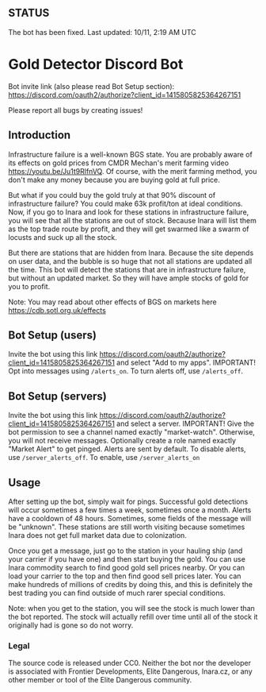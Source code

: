 ## STATUS
The bot has been fixed. Last updated: 10/11, 2:19 AM UTC
# Gold Detector Discord Bot
Bot invite link (also please read Bot Setup section): https://discord.com/oauth2/authorize?client_id=1415805825364267151

Please report all bugs by creating issues!
## Introduction
Infrastructure failure is a well-known BGS state. You are probably aware of its effects on gold prices from CMDR Mechan's merit farming video https://youtu.be/Ju1t9RlfnVQ.
Of course, with the merit farming method, you don't make any money because you are buying gold at full price.

But what if you could buy the gold truly at that 90% discount of infrastructure failure? You could make 63k profit/ton at ideal conditions.
Now, if you go to Inara and look for these stations in infrastructure failure, you will see that all the stations are out of stock. Because Inara will list them as the top trade route by profit, and they will get swarmed like a swarm of locusts and suck up all the stock.

But there are stations that are hidden from Inara. Because the site depends on user data, and the bubble is so huge that not all stations are updated all the time.
This bot will detect the stations that are in infrastructure failure, but without an updated market. So they will have ample stocks of gold for you to profit.

Note: You may read about other effects of BGS on markets here https://cdb.sotl.org.uk/effects

## Bot Setup (users)
Invite the bot using this link https://discord.com/oauth2/authorize?client_id=1415805825364267151 and select "Add to my apps".
IMPORTANT! Opt into messages using `/alerts_on`. To turn alerts off, use `/alerts_off`.

## Bot Setup (servers)
Invite the bot using this link https://discord.com/oauth2/authorize?client_id=1415805825364267151 and select a server.
IMPORTANT! Give the bot permission to see a channel named exactly "market-watch". Otherwise, you will not receive messages.
Optionally create a role named exactly "Market Alert" to get pinged.
Alerts are sent by default. To disable alerts, use `/server_alerts_off`. To enable, use `/server_alerts_on`

## Usage
After setting up the bot, simply wait for pings. Successful gold detections will occur sometimes a few times a week, sometimes once a month. Alerts have a cooldown of 48 hours. Sometimes, some fields of the message will be "unknown". These stations are still worth visiting because sometimes Inara does not get full market data due to colonization.

Once you get a message, just go to the station in your hauling ship (and your carrier if you have one) and then start buying the gold. You can use Inara commodity search to find good gold sell prices nearby. Or you can load your carrier to the top and then find good sell prices later. You can make hundreds of millions of credits by doing this, and this is definitely the best trading you can find outside of much rarer special conditions. 

Note: when you get to the station, you will see the stock is much lower than the bot reported. The stock will actually refill over time until all of the stock it originally had is gone so do not worry.

### Legal
The source code is released under CC0. Neither the bot nor the developer is associated with Frontier Developments, Elite Dangerous, Inara.cz, or any other member or tool of the Elite Dangerous community.
